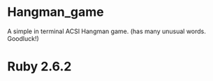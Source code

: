 # Hangman_game

A simple in terminal ACSI Hangman game. (has many unusual words. Goodluck!)

# Ruby 2.6.2


